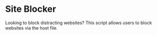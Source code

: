 # Site Blocker
Looking to block distracting websites? This script allows users to block websites via the host file.
